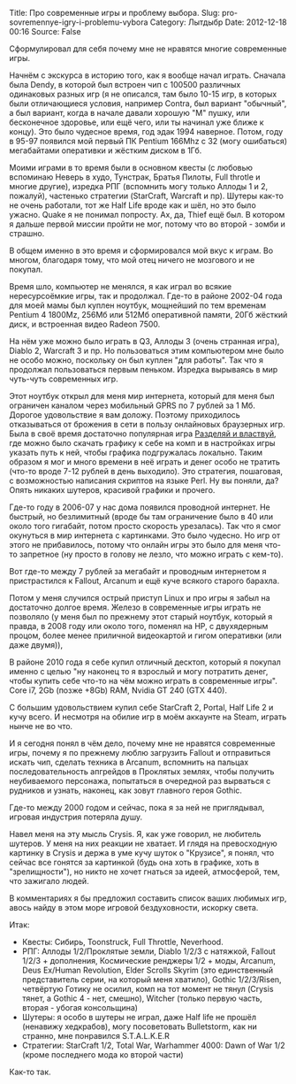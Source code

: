 Title: Про современные игры и проблему выбора.
Slug: pro-sovremennye-igry-i-problemu-vybora
Category: Лытдыбр
Date: 2012-12-18 00:16
Source: False

Сформулировал для себя почему мне не нравятся многие современные игры.

Начнём с экскурса в историю того, как я вообще начал играть. Сначала была Dendy, в которой был встроен чип с 100500 различных одинаковых разных игр (я не описался, там было 10-15 игр, в которых были отличающиеся условия, например Contra, был вариант "обычный", а был вариант, когда в начале давали хорошую "M" пушку, или бесконечное здоровье, или ещё чего, или ты начинал уже ближе к концу). Это было чудесное время, год эдак 1994 наверное. Потом, году в 95-97 появился мой первый ПК Pentium 166Mhz с 32 (могу ошибаться) мегабайтами оперативки и жёстким диском в 1Гб.

Моими играми в то время были в основном квесты (с любовью вспоминаю Неверь в худо, Тунстрак, Братья Пилоты, Full throtle и многие другие), изредка РПГ (вспомнить могу только Аллоды 1 и 2, пожалуй), частенько стратегии (StarCraft, Warcraft и пр). Шутеры как-то не очень работали, тот же Half Life вроде как и шёл, но это было ужасно. Quake я не понимал попросту. Ах, да, Thief ещё был. В котором я дальше первой миссии пройти не мог, потому что во второй - зомби и страшно.

В общем именно в это время и сформировался мой вкус к играм. Во многом, благодаря тому, что мой отец ничего не мозгового и не покупал.

Время шло, компьютер не менялся, я как играл во всякие нересурсоёмкие игры, так и продолжал. Где-то в районе 2002-04 года для моей мамы был куплен ноутбук, мощнейший по тем временам Pentium 4 1800Mz, 256Мб или 512Мб оперативной памяти, 20Гб жёсткий диск, и встроенная видео Radeon 7500.

На нём уже можно было играть в Q3, Аллоды 3 (очень странная игра), Diablo 2, Warcraft 3 и пр. Но пользоваться этим компьютером мне было не особо можно, поскольку он был куплен "для работы". Так что я продолжал пользоваться первым пеньком. Изредка вырываясь в мир чуть-чуть современных игр.

Этот ноутбук открыл для меня мир интернета, который для меня был ограничен каналом через мобильный GPRS по 7 рублей за 1 Мб. Дорогое удовольствие я вам доложу. Поэтому приходилось отказываться от брожения в сети в пользу онлайновых браузерных игр. Была в своё время достаточно популярная игра [Разделяй и властвуй](http://www.the-game.ru/), где можно было скачать графику к себе на комп и в настройках игры указать путь к ней, чтобы графика подгружалась локально. Таким образом я мог и много времени в неё играть и денег особо не тратить (что-то вроде 7-12 рублей в день выходило). Это стратегия, пошаговая, с возможностью написания скриптов на языке Perl. Ну вы поняли, да? Опять никаких шутеров, красивой графики и прочего.

Где-то году в 2006-07 у нас дома появился проводной интернет. Не быстрый, но безлимитный (вроде бы там ограничение было в 40 или около того гигабайт, потом просто скорость урезалась). Так что я смог окунуться в мир интернета с картинками. Это было чудесно. Но игр от этого не прибавилось, потому что онлайн игры это было для меня что-то запретное (ну просто в голову не лезло, что можно играть с кем-то).

Вот где-то между 7 рублей за мегабайт и проводным интернетом я пристрастился к Fallout, Arcanum и ещё куче всякого старого барахла.

Потом у меня случился острый приступ Linux и про игры я забыл на достаточно долгое время. Железо в современные игры играть не позволяло (у меня был по прежнему этот старый ноутбук, который я правда, в 2008 году или около того, поменял на HP, с двухядерным процом, более менее приличной видеокартой и гигом оперативки (или даже двумя)), 

В районе 2010 года я себе купил отличный десктоп, который я покупал именно с целью "ну наконец то я взрослый и могу потратить денег, чтобы купить себе что-то на чём можно играть в современные игры". Core i7, 2Gb (позже +8Gb) RAM, Nvidia GT 240 (GTX 440).

С большим удовольствием купил себе StarCraft 2, Portal, Half Life 2 и кучу всего. И несмотря на обилие игр в моём аккаунте на Steam, играть нынче не во что.

И я сегодня понял в чём дело, почему мне не нравятся современные игры, почему я по прежнему люблю загрузить Fallout и отправиться искать чип, сделать техника в Arcanum, вспомнить на пальцах последовательность апгрейдов в Проклятых землях, чтобы получить неубиваемого персонажа, попытаться в очередной раз вырваться с рудников и узнать, наконец, как зовут главного героя Gothic.

Где-то между 2000 годом и сейчас, пока я за ней не приглядывал, игровая индустрия потеряла душу.

Навел меня на эту мысль Crysis. Я, как уже говорил, не любитель шутеров. У меня на них реакции не хватает. И глядя на превосходную картинку в Crysis и держа в уме кучу шуток о "Крузисе", я понял, что сейчас все гонятся за картинкой (будь она хоть в графике, хоть в "зрелищности"), но никто не хочет гнаться за идеей, атмосферой, тем, что зажигало людей.

В комментариях я бы предложил составить список ваших любимых игр, авось найду в этом море игровой бездуховности, искорку света.

Итак:

 * Квесты: Сибирь, Toonstruck, Full Throttle, Neverhood.
 * РПГ: Аллоды 1/2/Проклятые земли, Diablo 1/2/3 с натяжкой, Fallout 1/2/3 + дополнения, Космические ренджеры 1/2 + моды, Arcanum, Deus Ex/Human Revolution, Elder Scrolls Skyrim (это единственный представитель серии, на который меня хватило), Gothic 1/2/3/Risen, четвёртую Готику не осилил, комп на тот момент не тянул (Crysis тянет, а Gothic 4 - нет, смешно), Witcher (только первую часть, вторая - убогая консольщина)
 * Шутеры: я особо в шутеры не играл, даже Half life не прошёл (ненавижу хедкрабов), могу посоветовать Bulletstorm, как ни странно, мне понравился S.T.A.L.K.E.R 
 * Стратегии: StarCraft 1/2, Total War, Warhammer 4000: Dawn of War 1/2 (кроме последнего мода ко второй части)

Как-то так.
